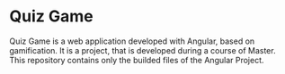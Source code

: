 # Quiz Game
Quiz Game is a web application developed with Angular, based on gamification. It is a project, that is developed during a course of Master. This repository contains only the builded files of the Angular Project.
